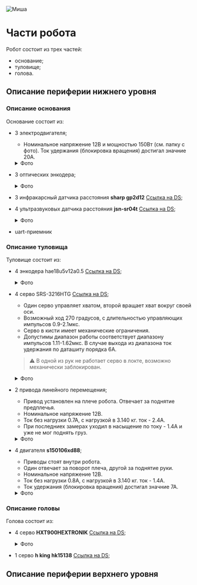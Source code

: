 ![Миша](equipment_pics/Миша.jpg)

# Части робота
Робот состоит из трех частей: 
- основание; 
- туловище;
- голова.

## Описание периферии нижнего уровня

### Описание основания
Основание состоит из:
- 3 электродвигателя;
    - Номинальное напряжение 12В и мощностью 150Вт (см. папку с фото). Ток удержания (блокировка вращения) достигал значние 20А.
    <details><summary>Фото</summary>

    ![Привод перемещения](equipment_pics/base_movement_drive.jpg)
    </details>

- 3 оптических энкодера;
    <details><summary>Фото</summary>

    ![Оптический энкодер в основании](equipment_pics/base_optical_encoder.jpg)
    </details>

- 3 инфракарсный датчика расстояния **sharp gp2d12** [Ссылка на DS](https://engineering.purdue.edu/ME588/SpecSheets/sharp_gp2d12.pdf);

- 4 ультразвуковых датчика расстояния **jsn-sr04t** [Ссылка на DS](https://www.makerguides.com/wp-content/uploads/2019/02/JSN-SR04T-Datasheet.pdf);

    <details><summary>Фото</summary>

    ![Ультразвуковой датчик расстояния](equipment_pics/base_ultrasonic_sensor.jpg)
    </details>

- uart-приемник 

### Описание туловища 
Туловище состоит из:
- 4 энкодера hae18u5v12a0.5 [Ссылка на DS](https://www.amazon.com/Resolution-Magnetic-Rotary-Encoder-Absolute/dp/B07QJ8S3JM);
    <details><summary>Фото</summary>

    ![Энкодер рука_1](equipment_pics/arm_encoder_1.jpg)
    ![Энкодер рука_2](equipment_pics/arm_encoder_2.jpg)
    ![Энкодер рука_3](equipment_pics/arm_encoder_3.jpg)
    </details>

- 4 серво SRS-3216HTG [Ссылка на DS](https://cdn-global-hk.hobbyking.com/media/file/14371476X1921611X26.pdf);

    - Один серво управляет хватом, второй вращает хват вокруг своей оси. 
    - Возможный ход 270 градусов, с длительностью управляющих импульсов 0.9-2.1мкс. 
    - Серво в кисти имеет механические ограничения. 
    - Допустимы диапазон работы соответствует диапазону импульсов 1.11-1.62мкс. В случае выхода из диапазона ток удержания по даташиту порядка 6А. 
    > ⚠️ В одной из рук не работает серво в локте, возможно механически заблокирован.
    <details><summary>Фото</summary>

    ![Серво на руке](equipment_pics/arm_servo.jpg)
    </details>

- 2 привода линейного перемещения;
    - Привод установлен на плече робота. Отвечает за поднятие предплечья. 
    - Номинальное напряжение 12В.
    - Ток без нагрузки 0.7А, с нагрузкой в 3.140 кг. ток - 2.4А.
    - При последниех замерах уходил в насыщение по току - 1.4А и уже не мог поднять груз.

    <details><summary>Фото</summary>

    ![Информация о линейном приводе](equipment_pics/arm_linear_drive_info.jpg)
    </details>

- 4 двигателя **s150106xd88**;
    - Приводы стоят внутри робота. 
    - Один отвечает за поворот плеча, другой за поднятие руки.
    - Номинальное напряжение 12В. 
    - Ток без нагрузки 0.8А, с нагрузкой в 3.140 кг. ток - 1.4А. 
    - Ток удержания (блокировка вращения) достигал значние 7А.
    
    <details><summary>Фото</summary>

    ![Привод поворота руки](equipment_pics/arm_rotation_drive.jpg)
    </details>


### Описание головы 
Голова состоит из:
- 4 серво **HXT900HEXTRONIK** [Ссылка на DS](http://electronics.inf.ua/P36.files/Hextronik_HXT900.pdf);
    <details><summary>Фото</summary>

    ![Серво в голове](equipment_pics/head_servo.jpg)
    </details>
- 1 серво **h king hk15138** [Ссылка на DS](http://www.agspecinfo.com/pdfs/H/HK15138.PDF);

## Описание периферии верхнего уровня
